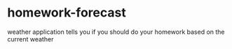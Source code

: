 # homework-forecast
weather application tells you if you should do your homework based on the current weather
